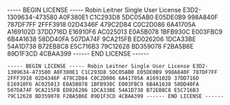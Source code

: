 ----- BEGIN LICENSE -----
Robin Leitner
Single User License
E3D2-1309634-473580
A0F380E1 C1C293D8 5DC05AB0 E05DE0B9
998A840F 787DF7FF 2FFF3918 02D4346F
479C2D84 C0C2D086 6A41705A A169102D
37DD716D E16910F6 AC025013 E0A5B078
1BFB930C E003FBC9 6B4A1638 58DD40FA
507DA74F 9CA215FB ED026206 1DCA33BE
54A1D738 B72EB8C8 E5C716B3 79C12628
BD359078 F2BA5B6E 89D1F3CD 4CBAA399
------ END LICENSE ------



```
----- BEGIN LICENSE ----- Robin Leitner Single User License E3D2-1309634-473580 A0F380E1 C1C293D8 5DC05AB0 E05DE0B9 998A840F 787DF7FF 2FFF3918 02D4346F 479C2D84 C0C2D086 6A41705A A169102D 37DD716D E16910F6 AC025013 E0A5B078 1BFB930C E003FBC9 6B4A1638 58DD40FA 507DA74F 9CA215FB ED026206 1DCA33BE 54A1D738 B72EB8C8 E5C716B3 79C12628 BD359078 F2BA5B6E 89D1F3CD 4CBAA399 ------ END LICENSE ------
```